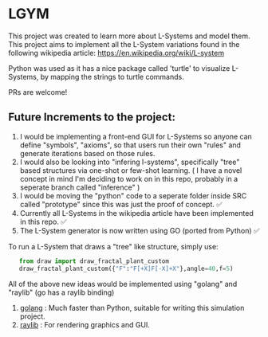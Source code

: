# LGYM

This project was created to learn more about L-Systems and model them. 
This project aims to implement all the L-System variations found in the following wikipedia article: https://en.wikipedia.org/wiki/L-system

Python was used as it has a nice package called 'turtle' to visualize L-Systems, by mapping the strings to turtle commands. 

PRs are welcome!

## Future Increments to the project: 

1. I would be implementing a front-end GUI for L-Systems so anyone can define "symbols", "axioms", so that users run their own "rules" and generate iterations based on those rules. 
2. I would also be looking into "infering l-systems", specifically "tree" based structures via one-shot or few-shot learning. ( I have a novel concept in mind I'm deciding to work on in this repo, probably in a seperate branch called "inference" )
3. I would be moving the "python" code to a seperate folder inside SRC called "prototype" since this was just the proof of concept. ✅
4. Currently all L-Systems in the wikipedia article have been implemented in this repo. ✅
5. The L-System generator is now written using GO (ported from Python) ✅

To run a L-System that draws a "tree" like structure, simply use: 
```python
   from draw import draw_fractal_plant_custom
   draw_fractal_plant_custom({"F":"F[+X]F[-X]+X"},angle=40,f=5) 
```

All of the above new ideas would be implemented using "golang" and "raylib" (go has a raylib binding)

1. [golang](https://go.dev/)             : Much faster than Python, suitable for writing this simulation project.
2. [raylib](https://github.com/gen2brain/raylib-go) : For rendering graphics and GUI. 
